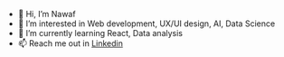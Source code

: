 - 👋 Hi, I’m Nawaf
- 👀 I’m interested in Web development, UX/UI design, AI, Data Science
- 🌱 I’m currently learning React, Data analysis
- 📫 Reach me out in [Linkedin](https://www.linkedin.com/in/nawafalnoweisri/)

<!---
Noweisri/Noweisri is a ✨ special ✨ repository because its `README.md` (this file) appears on your GitHub profile.
You can click the Preview link to take a look at your changes.
--->

